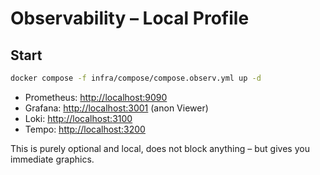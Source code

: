 # Observability – Local Profile

## Start

```bash
docker compose -f infra/compose/compose.observ.yml up -d
```

- Prometheus: [http://localhost:9090](http://localhost:9090)
- Grafana:    [http://localhost:3001](http://localhost:3001) (anon Viewer)
- Loki:       [http://localhost:3100](http://localhost:3100)
- Tempo:      [http://localhost:3200](http://localhost:3200)

This is purely optional and local, does not block anything – but gives you immediate graphics.
